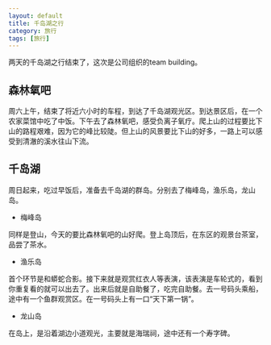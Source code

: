 ```yaml
---
layout: default
title: 千岛湖之行
category: 旅行
tags: [旅行]
---
```


两天的千岛湖之行结束了，这次是公司组织的team building。

森林氧吧
---

周六上午，结束了将近六小时的车程，到达了千岛湖观光区。到达景区后，在一个农家菜馆中吃了中饭。下午去了森林氧吧，感受负离子氧疗。爬上山的过程要比下山的路程艰难，因为它的峰比较陡。但上山的风景要比下山的好多，一路上可以感受到清澈的溪水往山下流。

千岛湖
---

周日起来，吃过早饭后，准备去千岛湖的群岛。分别去了梅峰岛，渔乐岛，龙山岛。

* 梅峰岛

同样是登山，今天的要比森林氧吧的山好爬。登上岛顶后，在东区的观景台茶室，品尝了茶水。

* 渔乐岛

首个环节是和蟒蛇合影。接下来就是观赏红衣人等表演，该表演是车轮式的，看到你重复看的就可以出去了。出来后就是自助餐了，吃完自助餐。去一号码头乘船，途中有一个鱼群观赏区。在一号码头上有一口“天下第一锅”。

* 龙山岛

在岛上，是沿着湖边小道观光，主要就是海瑞祠，途中还有一个寿字碑。

